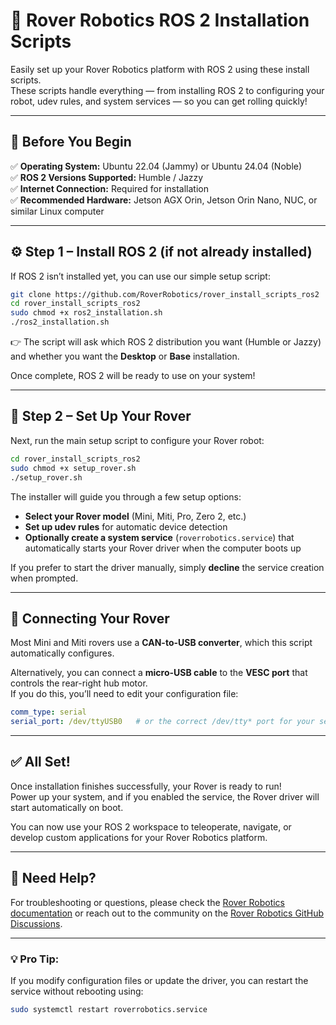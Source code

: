 # 🚀 Rover Robotics ROS 2 Installation Scripts

Easily set up your Rover Robotics platform with ROS 2 using these install scripts.  
These scripts handle everything — from installing ROS 2 to configuring your robot, udev rules, and system services — so you can get rolling quickly!

---

## 🧠 Before You Begin

✅ **Operating System:** Ubuntu 22.04 (Jammy) or Ubuntu 24.04 (Noble)  
✅ **ROS 2 Versions Supported:** Humble / Jazzy  
✅ **Internet Connection:** Required for installation  
✅ **Recommended Hardware:** Jetson AGX Orin, Jetson Orin Nano, NUC, or similar Linux computer  

---

## ⚙️ Step 1 – Install ROS 2 (if not already installed)

If ROS 2 isn’t installed yet, you can use our simple setup script:

```bash
git clone https://github.com/RoverRobotics/rover_install_scripts_ros2
cd rover_install_scripts_ros2
sudo chmod +x ros2_installation.sh
./ros2_installation.sh
```

👉 The script will ask which ROS 2 distribution you want (Humble or Jazzy) and whether you want the **Desktop** or **Base** installation.

Once complete, ROS 2 will be ready to use on your system!

---

## 🤖 Step 2 – Set Up Your Rover

Next, run the main setup script to configure your Rover robot:

```bash
cd rover_install_scripts_ros2
sudo chmod +x setup_rover.sh
./setup_rover.sh
```

The installer will guide you through a few setup options:

- **Select your Rover model** (Mini, Miti, Pro, Zero 2, etc.)  
- **Set up udev rules** for automatic device detection  
- **Optionally create a system service** (`roverrobotics.service`) that automatically starts your Rover driver when the computer boots up

If you prefer to start the driver manually, simply **decline** the service creation when prompted.

---

## 🔌 Connecting Your Rover

Most Mini and Miti rovers use a **CAN-to-USB converter**, which this script automatically configures.

Alternatively, you can connect a **micro-USB cable** to the **VESC port** that controls the rear-right hub motor.  
If you do this, you’ll need to edit your configuration file:

```yaml
comm_type: serial
serial_port: /dev/ttyUSB0   # or the correct /dev/tty* port for your setup
```

---

## ✅ All Set!

Once installation finishes successfully, your Rover is ready to run!  
Power up your system, and if you enabled the service, the Rover driver will start automatically on boot.

You can now use your ROS 2 workspace to teleoperate, navigate, or develop custom applications for your Rover Robotics platform.

---

## 🧩 Need Help?

For troubleshooting or questions, please check the [Rover Robotics documentation](https://roverrobotics.com) or reach out to the community on the [Rover Robotics GitHub Discussions](https://github.com/RoverRobotics).

---

### 💡 Pro Tip:
If you modify configuration files or update the driver, you can restart the service without rebooting using:

```bash
sudo systemctl restart roverrobotics.service
```
